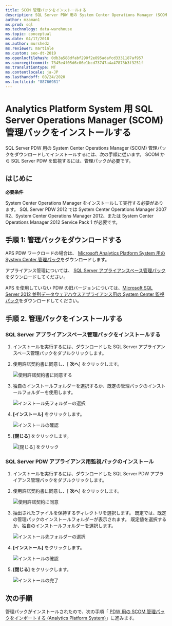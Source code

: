 ```yaml
---
title: SCOM 管理パックをインストールする
description: SQL Server PDW 用の System Center Operations Manager (SCOM) 管理パックをダウンロードしてインストールするには、次の手順に従います。 SCOM から SQL Server PDW を監視するには、管理パックが必要です。
author: mzaman1
ms.prod: sql
ms.technology: data-warehouse
ms.topic: conceptual
ms.date: 04/17/2018
ms.author: murshedz
ms.reviewer: martinle
ms.custom: seo-dt-2019
ms.openlocfilehash: 0db3a588dfabf290f2e095adafcd3331187af957
ms.sourcegitcommit: 7345e4f05d6c06e1bcd73747a4a47873b3f3251f
ms.translationtype: MT
ms.contentlocale: ja-JP
ms.lasthandoff: 08/24/2020
ms.locfileid: "88766981"
---
```

# <a name="install-sql-server-operations-manager-scom-management-packs-for-analytics-platform-system"></a>Analytics Platform System 用 SQL Server Operations Manager (SCOM) 管理パックをインストールする
SQL Server PDW 用の System Center Operations Manager (SCOM) 管理パックをダウンロードしてインストールするには、次の手順に従います。 SCOM から SQL Server PDW を監視するには、管理パックが必要です。  
  
## <a name="before-you-begin"></a><a name="BeforeBegin"></a>はじめに  
**必要条件**  
  
System Center Operations Manager をインストールして実行する必要があります。 SQL Server PDW 2012 では System Center Operations Manager 2007 R2、System Center Operations Manager 2012、または System Center Operations Manager 2012 Service Pack 1 が必要です。  
  
## <a name="step-1-download-the-management-packs"></a><a name="Step1"></a>手順 1: 管理パックをダウンロードする  
APS PDW ワークロードの場合は、 [Microsoft Analytics Platform System 用の System Center 管理パック](https://go.microsoft.com/fwlink/?LinkId=396857)をダウンロードします。  
  
アプライアンス管理については、 [SQL Server アプライアンスベース管理パック](/previous-versions/system-center/packs/gg602398(v=technet.10))をダウンロードしてください。  
  
APS を使用していない PDW の旧バージョンについては、[Microsoft SQL Server 2012 並列データウェアハウスアプライアンス用の System Center 監視パック](https://go.microsoft.com/fwlink/p/?LinkId=282661)をダウンロードしてください。  
  
<!-- MISSING LINKS - For the HDInsight workload, download the [System Center Management Pack for HDInsight](https://go.microsoft.com/fwlink/?LinkId=390208).  -->
  
## <a name="step-2-install-the-management-packs"></a><a name="Step2"></a>手順 2. 管理パックをインストールする  
  
### <a name="install-the-sql-server-appliance-base-management-pack"></a>SQL Server アプライアンスベース管理パックをインストールする  
  
1.  インストールを実行するには、ダウンロードした SQL Server アプライアンスベース管理パックをダブルクリックします。  
  
2.  使用許諾契約書に同意し、[ **次へ**] をクリックします。  
  
    ![使用許諾契約書に同意する](./media/install-the-scom-management-packs/SCOM_licnse_agrmt.png "SCOM_licnse_agrmt")  
  
3.  独自のインストールフォルダーを選択するか、既定の管理パックのインストールフォルダーを使用します。  
  
    ![インストール先フォルダーの選択](./media/install-the-scom-management-packs/SCOM_licnse_agrmt2.png "SCOM_licnse_agrmt2")  
  
4.  **[インストール]** をクリックします。  
  
    ![インストールの確認](./media/install-the-scom-management-packs/SCOM_licnse_agrmt3.png "SCOM_licnse_agrmt3")  
  
5.  **[閉じる]** をクリックします。  
  
    ![[閉じる] をクリック](./media/install-the-scom-management-packs/SCOM_licnse_agrmt4.png "SCOM_licnse_agrmt4")  
  
### <a name="install-the-monitoring-pack-for-sql-server-pdw-appliance"></a>SQL Server PDW アプライアンス用監視パックのインストール  
  
1.  インストールを実行するには、ダウンロードした SQL Server PDW アプライアンス管理パックをダブルクリックします。  
  
2.  使用許諾契約書に同意し、[ **次へ**] をクリックします。  
  
    ![使用許諾契約に同意](./media/install-the-scom-management-packs/SCOM_licnse_agmtB.png "SCOM_licnse_agmtB")  
  
3.  抽出されたファイルを保持するディレクトリを選択します。 既定では、既定の管理パックのインストールフォルダーが表示されます。 既定値を選択するか、独自のインストールフォルダーを選択します。  
  
    ![インストール先フォルダーの選択](./media/install-the-scom-management-packs/SCOM_licnse_agmtB1.png "SCOM_licnse_agmtB1")  
  
4.  **[インストール]** をクリックします。  
  
    ![インストールの確認](./media/install-the-scom-management-packs/SCOM_licnse_agmtB2.png "SCOM_licnse_agmtB2")  
  
5.  **[閉じる]** をクリックします。  
  
    ![インストールの完了](./media/install-the-scom-management-packs/SCOM_licnse_agmtB3.png "SCOM_licnse_agmtB3")  
  
## <a name="next-step"></a>次の手順  
管理パックがインストールされたので、次の手順「 [PDW 用の SCOM 管理パックをインポートする &#40;Analytics Platform System&#41;](import-the-scom-management-pack-for-pdw.md)」に進みます。  
  
<!-- MISSING LINKS ## See Also  
[Common Metadata Query Examples &#40;SQL Server PDW&#41;](../sqlpdw/common-metadata-query-examples-sql-server-pdw.md)  -->  

